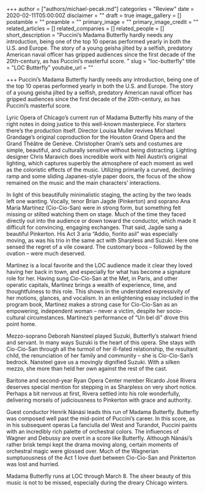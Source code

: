+++
author = ["authors/michael-pecak.md"]
categories = "Review"
date = 2020-02-11T05:00:00Z
disclaimer = ""
draft = true
image_gallery = []
postamble = ""
preamble = ""
primary_image = ""
primary_image_credit = ""
related_articles = []
related_companies = []
related_people = []
short_description = "Puccini’s Madama Butterfly hardly needs any introduction, being one of the top 10 operas performed yearly in both the U.S. and Europe. The story of a young geisha jilted by a selfish, predatory American naval officer has gripped audiences since the first decade of the 20th-century, as has Puccini’s masterful score. "
slug = "loc-butterfly"
title = "LOC Butterfly"
youtube_url = ""

+++
Puccini’s Madama Butterfly hardly needs any introduction, being one of the top 10 operas performed yearly in both the U.S. and Europe. The story of a young geisha jilted by a selfish, predatory American naval officer has gripped audiences since the first decade of the 20th-century, as has Puccini’s masterful score. 

 

Lyric Opera of Chicago’s current run of Madama Butterfly hits many of the right notes in doing justice to this well-known masterpiece. For starters there’s the production itself. Director Louisa Muller revives Michael Grandage’s original coproduction for the Houston Grand Opera and the Grand Théâtre de Genève. Christopher Oram’s sets and costumes are simple, beautiful, and culturally sensitive without being distracting. Lighting designer Chris Maravich does incredible work with Neil Austin’s original lighting, which captures superbly the atmosphere of each moment as well as the coloristic effects of the music. Utilizing primarily a curved, declining ramp and some sliding Japanes-style paper doors, the focus of the show remained on the music and the main characters’ interactions. 

 

In light of this beautifully minimalistic staging, the acting by the two leads left one wanting. Vocally, tenor Brian Jagde (Pinkerton) and soprano Ana María Martínez (Cio-Cio-San) were in strong form, but something felt missing or stilted watching them on stage. Much of the time they faced directly out into the audience or down toward the conductor, which made it difficult for convincing, engaging exchanges. That said, Jagde sang a beautiful Pinkerton. His Act 3 aria “Addio, fiorito asil” was especially moving, as was his trio in the same act with Sharpless and Suzuki. Here one sensed the regret of a vile coward. The customary boos – followed by the ovation – were much deserved. 

 

Martinez is a local favorite and the LOC audience made it clear they loved having her back in town, and especially for what has become a signature role for her. Having sung Cio-Cio-San at the Met, in Paris, and other operatic capitals, Martinez brings a wealth of experience, time, and thoughtfulness to this role. This shows in the understated expressivity of her motions, glances, and vocalism. In an enlightening essay included in the program book, Martinez makes a strong case for Cio-Cio-San as an empowering, independent woman – never a victim, despite her socio-cultural circumstances. Martinez’s performance of “Un bel dì” drove this point home. 

 

Mezzo-soprano Deborah Nansteel played Suzuki, Butterfly’s stalwart friend and servant. In many ways Suzuki is the heart of this opera. She stays with Cio-Cio-San through all the turmoil of her ill-fated relationship, the resultant child, the renunciation of her family and community – she is Cio-Cio-San’s bedrock. Nansteel gave us a movingly dignified Suzuki. With a silken mezzo, she more than held her own against the rest of the cast. 

 

Baritone and second-year Ryan Opera Center member Ricardo José Rivera deserves special mention for stepping in as Sharpless on very short notice. Perhaps a bit nervous at first, Rivera settled into his role wonderfully, delivering morsels of judiciousness to Pinkerton with grace and authority. 

 

Guest conductor Henrik Nánási leads this run of Madama Butterfly. Butterfly was composed well past the mid-point of Puccini’s career. In this score, as in his subsequent operas La fanciulla del West and Turandot, Puccini paints with an incredibly rich palette of orchestral colors. The influences of Wagner and Debussy are overt in a score like Butterfly. Although Nánási’s rather brisk tempi kept the drama moving along, certain moments of orchestral magic were glossed over. Much of the Wagnerian sumptuousness of the Act 1 love duet between Cio-Cio-San and Pinkterton was lost and hurried. 

 

Madama Butterfly runs at LOC through March 8. The sheer beauty of this music is not to be missed, especially during the dreary Chicago winters.